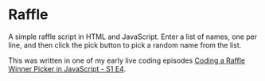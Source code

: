 # Raffle

A simple raffle script in HTML and JavaScript. Enter a list of names, one per line, and then click the pick button to pick a random name from the list.

This was written in one of my early live coding episodes [Coding a Raffle Winner Picker in JavaScript - S1 E4](https://youtu.be/-P7q_jkdYEA).
